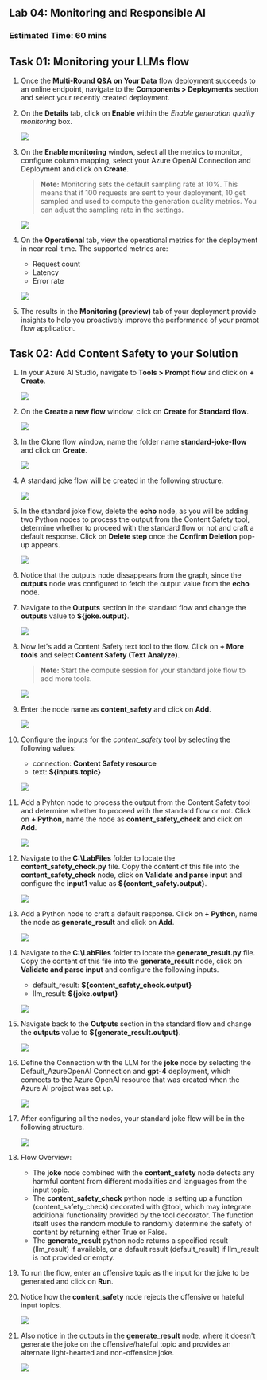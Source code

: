 ## Lab 04: Monitoring and Responsible AI 
### Estimated Time: 60 mins

## Task 01: Monitoring your LLMs flow

1. Once the **Multi-Round Q&A on Your Data** flow deployment succeeds to an online endpoint, navigate to the **Components > Deployments** section and select your recently created deployment.

1. On the **Details** tab, click on **Enable** within the *Enable generation quality monitoring* box.

   ![](media/enable-monitoring.png)

1. On the **Enable monitoring** window, select all the metrics to monitor, configure column mapping, select your Azure OpenAI Connection and Deployment and click on **Create**.

   >**Note:** Monitoring sets the default sampling rate at 10%. This means that if 100 requests are sent to your deployment, 10 get sampled and used to compute the generation quality metrics. You can adjust the sampling rate in the settings.

   ![](media/enable-monitoring-create.png)

1. On the **Operational** tab, view the operational metrics for the deployment in near real-time. The supported metrics are:

   - Request count
   - Latency
   - Error rate
  
   ![](media/monitoring-operational-tab.png)

1. The results in the **Monitoring (preview)** tab of your deployment provide insights to help you proactively improve the performance of your prompt flow application.

## Task 02: Add Content Safety to your Solution

1. In your Azure AI Studio, navigate to **Tools > Prompt flow** and click on **+ Create**.

   ![](media/+create-prompt-flow.png)

1. On the **Create a new flow** window, click on **Create** for **Standard flow**.

   ![](media/standard-flow-create.png)

1. In the Clone flow window, name the folder name **standard-joke-flow** and click on **Create**.

   ![](media/standard-joke-flow-create.png)

1. A standard joke flow will be created in the following structure.

   ![](media/standard-joke-flow-structure.png)

1. In the standard joke flow, delete the **echo** node, as you will be adding two Python nodes to process the output from the Content Safety tool, determine whether to proceed with the standard flow or not and craft a default response. Click on **Delete step** once the **Confirm Deletion** pop-up appears.

   ![](media/standard-flow-delete-echo.png)

1. Notice that the outputs node dissappears from the graph, since the **outputs** node was configured to fetch the output value from the **echo** node.

1. Navigate to the **Outputs** section in the standard flow and change the **outputs** value to **${joke.output}**.

   ![](media/standard-flow-joke-ouput.png)

1. Now let's add a Content Safety text tool to the flow. Click on **+ More tools** and select **Content Safety (Text Analyze)**.

   >**Note:** Start the compute session for your standard joke flow to add more tools.

   ![](media/more-tools-content-safety.png)

1. Enter the node name as **content_safety** and click on **Add**.

   ![](media/content-safety-name-add.png)

1. Configure the inputs for the *content_safety* tool by selecting the following values:

   - connection: **Content Safety resource**
   - text: **${inputs.topic}**

   ![](media/config-content-safety-inputs.png)

1. Add a Pyhton node to process the output from the Content Safety tool and determine whether to proceed with the standard flow or not. Click on **+ Python**, name the node as **content_safety_check** and click on **Add**.

   ![](media/content_safety-check-name-add.png)

1. Navigate to the **C:\LabFiles** folder to locate the **content_safety_check.py** file. Copy the content of this file into the **content_safety_check** node, click on **Validate and parse input** and configure the **input1** value as **${content_safety.output}**.

   ![](media/config-content-safety-check.png)

1. Add a Python node to craft a default response. Click on **+ Python**, name the node as **generate_result** and click on **Add**.

   ![](media/generate-result-name-add.png)

1. Navigate to the **C:\LabFiles** folder to locate the **generate_result.py** file. Copy the content of this file into the **generate_result** node, click on **Validate and parse input** and configure the following inputs.

   - default_result: **${content_safety_check.output}**
   - llm_result: **${joke.output}**

   ![](media/config-generate-result.png)

1. Navigate back to the **Outputs** section in the standard flow and change the **outputs** value to **${generate_result.output}**.

   ![](media/config-outputs-generate-result.png)

1. Define the Connection with the LLM for the **joke** node by selecting the Default_AzureOpenAI Connection and **gpt-4** deployment, which connects to the Azure OpenAI resource that was created when the Azure AI project was set up.

   ![](media/config-joke-llm-connection.png)

1. After configuring all the nodes, your standard joke flow will be in the following structure.

   ![](media/standard-joke-flow-final.png)

1. Flow Overview:

   - The **joke** node combined with the **content_safety** node detects any harmful content from different modalities and languages from the input topic.
   - The **content_safety_check** python node is setting up a function (content_safety_check) decorated with @tool, which may integrate additional functionality provided by the tool decorator. The function itself uses the random module to randomly determine the safety of content by returning either True or False.
   - The **generate_result** python node returns a specified result (llm_result) if available, or a default result (default_result) if llm_result is not provided or empty.

1. To run the flow, enter an offensive topic as the input for the joke to be generated and click on **Run**.

1. Notice how the **content_safety** node rejects the offensive or hateful input topics.

   ![](media/content-safety-reject.png)

1. Also notice in the outputs in the **generate_result** node, where it doesn't generate the joke on the offensive/hateful topic and provides an alternate light-hearted and non-offensice joke.

   ![](media/generate-result-joke-output.png)



















